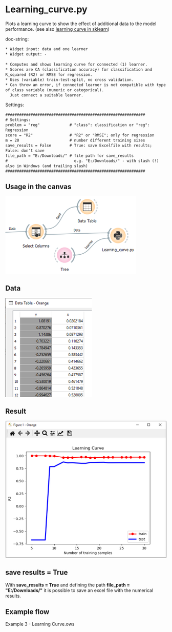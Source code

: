 # Learning_curve.py
Plots a learning curve to show the effect of additional data to the model performance. (see also [learning curve in sklearn](https://scikit-learn.org/stable/modules/learning_curve.html#learning-curve))

doc-string:
```
* Widget input: data and one learner
* Widget output: -

* Computes and shows learning curve for connected (1) learner.
* Scores are CA (classification accuracy) for classification and R_squared (R2) or RMSE for regression.
* Uses (variable) train-test-split, no cross validation.
* Can throw an error, if connected learner is not compatible with type of class variable (numeric or categorical). 
  Just connect a suitable learner.

```
Settings:
```
#############################################################
# Settings:
problem = "reg"             # "class": classification or "reg": Regression
score = "R2"                # "R2" or "RMSE"; only for regression 
m = 20                      # number different training sizes
save_results = False        # True: save Excelfile with results; False: don't save
file_path = "E:/Downloads/" # file path for save_results
#                             e.g. "E:/Downloads/" - with slash (!) also in Windows (and trailing slash)
#############################################################
```

## Usage in the canvas

![](images/learning_curve_01.png)

## Data

![](images/learning_curve_02.png)

## Result

![](images/learning_curve_03.png)

## save results = True

With __save_results = True__ and defining the path __file_path = "E:/Downloads/"__ it is possible to save an excel file with the numerical results.

## Example flow
Example 3 - Learning Curve.ows
